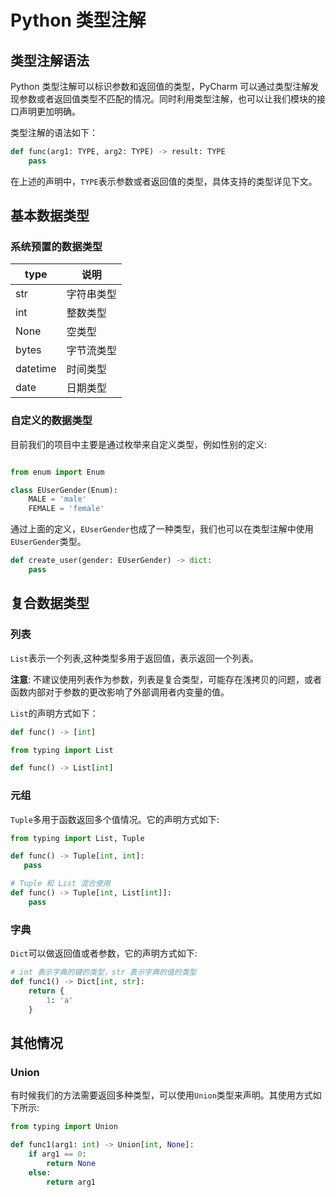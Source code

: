 Python 类型注解
==============

## 类型注解语法

Python 类型注解可以标识参数和返回值的类型，PyCharm 可以通过类型注解发现参数或者返回值类型不匹配的情况。同时利用类型注解，也可以让我们模块的接口声明更加明确。

类型注解的语法如下：

```py
def func(arg1: TYPE, arg2: TYPE) -> result: TYPE
    pass
```

在上述的声明中，`TYPE`表示参数或者返回值的类型，具体支持的类型详见下文。

## 基本数据类型

### 系统预置的数据类型

type|说明
---|---
str|字符串类型
int|整数类型
None|空类型
bytes|字节流类型
datetime|时间类型
date|日期类型

### 自定义的数据类型

目前我们的项目中主要是通过枚举来自定义类型，例如性别的定义:

```py

from enum import Enum

class EUserGender(Enum):
    MALE = 'male'
    FEMALE = 'female'
```

通过上面的定义，`EUserGender`也成了一种类型，我们也可以在类型注解中使用`EUserGender`类型。

```py
def create_user(gender: EUserGender) -> dict:
    pass
```

## 复合数据类型

### 列表

`List`表示一个列表,这种类型多用于返回值，表示返回一个列表。

__注意__: 不建议使用列表作为参数，列表是复合类型，可能存在浅拷贝的问题，或者函数内部对于参数的更改影响了外部调用者内变量的值。

`List`的声明方式如下：

```py
def func() -> [int]
```

```py
from typing import List

def func() -> List[int]
```

### 元组

`Tuple`多用于函数返回多个值情况。它的声明方式如下:

```py
from typing import List, Tuple

def func() -> Tuple[int, int]:
   pass

# Tuple 和 List 混合使用
def func() -> Tuple[int, List[int]]:
    pass
```

### 字典

`Dict`可以做返回值或者参数，它的声明方式如下:

```py
# int 表示字典的键的类型，str 表示字典的值的类型
def func1() -> Dict[int, str]:
    return {
        1: 'a'
    }
```

## 其他情况

### Union

有时候我们的方法需要返回多种类型，可以使用`Union`类型来声明。其使用方式如下所示:

```py
from typing import Union

def func1(arg1: int) -> Union[int, None]:
    if arg1 == 0:
        return None
    else:
        return arg1
```
